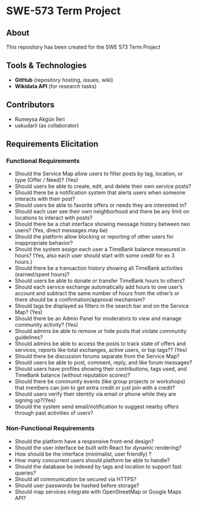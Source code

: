# SWE-573 Term Project

## About
This repository has been created for the SWE 573 Term Project

## Tools & Technologies
- **GitHub** (repository hosting, issues, wiki)
- **Wikidata API** (for research tasks)

## Contributors
- Rumeysa Akgün İleri  
- uskudarli (as collaborator)

## Requirements Elicitation
### Functional Requirements
- Should the Service Map allow users to filter posts by tag, location, or type (Offer / Need)? (Yes)
- Should users be able to create, edit, and delete their own service posts?
- Should there be a notification system that alerts users when someone interacts with their post?
- Should users be able to favorite offers or needs they are interested in?
- Should each user see their own neighborhood and there be any limit on locations to interact with posts?
- Should there be a chat interface showing message history between two users? (Yes, direct messages may be)
- Should the platform allow blocking or reporting of other users for inappropriate behavior?
- Should the system assign each user a TimeBank balance measured in hours? (Yes, also each user should start with some credit for ex 3 hours.)
- Should there be a transaction history showing all TimeBank activities (earned/spent hours)?
- Should users be able to donate or transfer TimeBank hours to others?
- Should each service exchange automatically add hours to one user’s account and subtract the same number of hours from the other’s or there should be a confirmation/approval mechanism?
- Should tags be displayed as filters in the search bar and on the Service Map? (Yes)
- Should there be an Admin Panel for moderators to view and manage community activity? (Yes)
- Should admins be able to remove or hide posts that violate community guidelines?
- Should admins be able to access the posts to track state of offers and services, reports like total exchanges, active users, or top tags?? (Yes)
- Should there be discussion forums separate from the Service Map?
- Should users be able to post, comment, reply, and like forum messages?
- Should users have profiles showing their contributions, tags used, and TimeBank balance (without reputation scores)?
- Should there be community events (like group projects or workshops) that members can join to get extra credit or just join with a credit?
- Should users verify their identity via email or phone while they are signing up?(Yes)
- Should the system send email/notification to suggest nearby offers through past activities of users?
### Non-Functional Requirements
- Should the platform have a responsive front-end design?
- Should the user interface be built with React for dynamic rendering?
- How should be the interface (minimalist, user friendly) ?
- How many concurrent users should platform be able to handle?
- Should the database be indexed by tags and location to support fast queries?
- Should all communication be secured via HTTPS?
- Should user passwords be hashed before storage?
- Should map services integrate with OpenStreetMap or Google Maps API?


